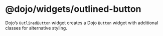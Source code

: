 <span class="citation" data-cites="dojo/widgets/outlined-button"><span class="citation" data-cites="dojo/widgets/outlined-button"><span class="citation" data-cites="dojo/widgets/outlined-button">@dojo/widgets/outlined-button</span></span></span>
=====================================================================================================================================================================================================================================================

Dojo’s `OutlinedButton` widget creates a Dojo `Button` widget with additional classes for alternative styling.
